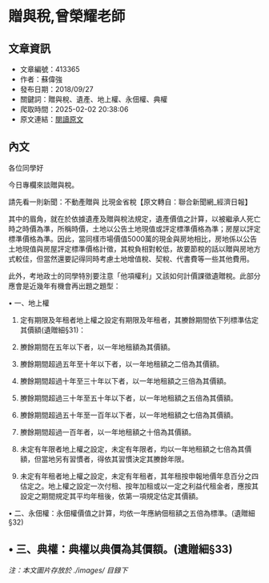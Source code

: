 # 贈與稅,曾榮耀老師

## 文章資訊
- 文章編號：413365
- 作者：蘇偉強
- 發布日期：2018/09/27
- 關鍵詞：贈與稅、遺產、地上權、永佃權、典權
- 爬取時間：2025-02-02 20:38:06
- 原文連結：[閱讀原文](https://real-estate.get.com.tw/Columns/detail.aspx?no=413365)

## 內文
各位同學好

今日專欄來談贈與稅。

請先看一則新聞：不動產贈與 比現金省稅【原文轉自：聯合新聞網_經濟日報】

其中的眉角，就在於依據遺產及贈與稅法規定，遺產價值之計算，以被繼承人死亡時之時價為準，所稱時價，土地以公告土地現值或評定標準價格為準；房屋以評定標準價格為準。因此，當同樣市場價值5000萬的現金與房地相比，房地係以公告土地現值與房屋評定標準價格計徵，其稅負相對較低，故要節稅的話以贈與房地方式較佳，但當然還要記得同時考慮土地增值稅、契稅、代書費等一些其他費用。

此外，考地政士的同學特別要注意「他項權利」又該如何計價課徵遺贈稅。此部分應會是近幾年有機會再出題之題型：

• 一、地上權

1. 定有期限及年租者地上權之設定有期限及年租者，其賸餘期間依下列標準估定其價額(遺贈細§31)：

1. 賸餘期間在五年以下者，以一年地租額為其價額。

2. 賸餘期間超過五年至十年以下者，以一年地租額之二倍為其價額。

3. 賸餘期間超過十年至三十年以下者，以一年地租額之三倍為其價額。

4. 賸餘期間超過三十年至五十年以下者，以一年地租額之五倍為其價額。

5. 賸餘期間超過五十年至一百年以下者，以一年地租額之七倍為其價額。

6. 賸餘期間超過一百年者，以一年地租額之十倍為其價額。

2. 未定有年限者地上權之設定，未定有年限者，均以一年地租額之七倍為其價額，但當地另有習慣者，得依其習慣決定其賸餘年限。

3. 未定有年租者地上權之設定，未定有年租者，其年租按申報地價年息百分之四估定之。地上權之設定一次付租、按年加租或以一定之利益代租金者，應按其設定之期間規定其平均年租後，依第一項規定估定其價額。

• 二、永佃權：永佃權價值之計算，均依一年應納佃租額之五倍為標準。(遺贈細§32)

• 三、典權：典權以典價為其價額。(遺贈細§33)
---
*注：本文圖片存放於 ./images/ 目錄下*
